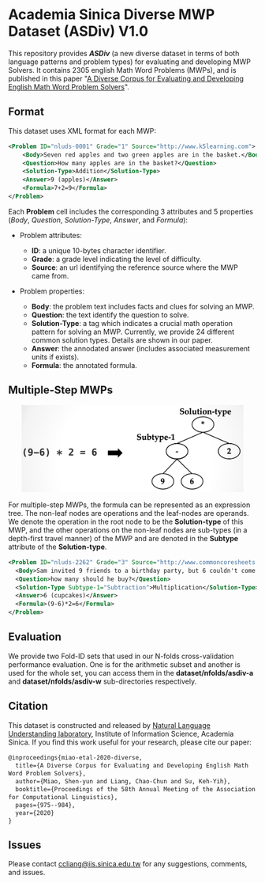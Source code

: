 # Academia Sinica Diverse MWP Dataset (ASDiv) V1.0

This repository provides ***ASDiv*** (a new diverse dataset in terms of both language patterns and problem types) for evaluating and developing MWP Solvers. It contains 2305 english Math Word Problems (MWPs), and is published in this paper "[A Diverse Corpus for Evaluating and Developing English Math Word Problem Solvers](https://www.aclweb.org/anthology/2020.acl-main.92/)".



## Format
This dataset uses XML format for each MWP:
```xml
<Problem ID="nluds-0001" Grade="1" Source="http://www.k5learning.com">
	<Body>Seven red apples and two green apples are in the basket.</Body>
	<Question>How many apples are in the basket?</Question>
	<Solution-Type>Addition</Solution-Type>
	<Answer>9 (apples)</Answer>
	<Formula>7+2=9</Formula>
</Problem>
```

Each **Problem** cell includes the corresponding 3 attributes and 5 properties (*Body*, *Question*, *Solution-Type*, *Answer*, and *Formula*):

+ Problem attributes:
    + **ID**: a unique 10-bytes character identifier.
    + **Grade**:  a grade level indicating the level of difficulty. 
    + **Source**: an url identifying the reference source where the MWP came from.

+ Problem properties:
    * **Body**: the problem text includes facts and clues for solving an MWP.
    * **Question**: the text identify the question to solve.
    * **Solution-Type**: a tag which indicates a crucial math operation pattern for solving an MWP. Currently, we provide 24 different common solution types. Details are shown in our paper.
    * **Answer**: the annodated answer (includes associated measurement units if exists).
    * **Formula**: the annotated formula.


## Multiple-Step MWPs

<p align="center">
	<kbd>
		<img  width="450"  src="figs/expressiontree.png" />
	</kbd>
</p>

For multiple-step MWPs, the formula can be represented as an expression tree. The non-leaf nodes are operations and the leaf-nodes are operands. We denote the operation in the root node to be the **Solution-type** of this MWP, and the other operations on the non-leaf nodes are sub-types (in a depth-first travel manner) of the MWP and are denoted in the **Subtype** attribute of the **Solution-type**. 


```xml
<Problem ID="nluds-2262" Grade="3" Source="http://www.commoncoresheets.com">
  <Body>Sam invited 9 friends to a birthday party, but 6 couldn't come. If he wanted to buy enough cupcakes so each person could have exactly 2,</Body>
  <Question>how many should he buy?</Question>
  <Solution-Type Subtype-1="Subtraction">Multiplication</Solution-Type>
  <Answer>6 (cupcakes)</Answer>
  <Formula>(9-6)*2=6</Formula>
</Problem>
```

## Evaluation
We provide two Fold-ID sets that used in our N-folds cross-validation performance evaluation. One is for the arithmetic subset and another is used for the whole set, you can access them in the **dataset/nfolds/asdiv-a** and **dataset/nfolds/asdiv-w** sub-directories respectively.


## Citation
This dataset is constructed and released by [Natural Language Understanding laboratory](http://nlul.iis.sinica.edu.tw/), Institute of Information Science, Academia Sinica. If you find this work useful for your research, please cite our paper:

```
@inproceedings{miao-etal-2020-diverse,
  title={A Diverse Corpus for Evaluating and Developing English Math Word Problem Solvers},
  author={Miao, Shen-yun and Liang, Chao-Chun and Su, Keh-Yih},
  booktitle={Proceedings of the 58th Annual Meeting of the Association for Computational Linguistics},
  pages={975--984},
  year={2020}
}
```


## Issues
Please contact ccliang@iis.sinica.edu.tw for any suggestions, comments, and issues. 
